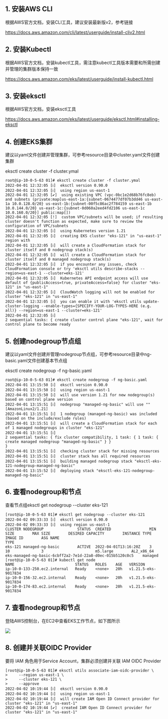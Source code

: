 ## 1. 安装AWS CLI

根据AWS官方文档，安装CLI工具，建议安装最新版v2，参考链接

https://docs.aws.amazon.com/cli/latest/userguide/install-cliv2.html

## 2. 安装Kubectl

根据AWS官方文档，安装kubectl工具，需注意kubectl工具版本需要和所需创建并管理的集群版本保持一致

https://docs.aws.amazon.com/eks/latest/userguide/install-kubectl.html

## 3. 安装eksctl

根据AWS官方文档，安装eksctl工具

https://docs.aws.amazon.com/eks/latest/userguide/eksctl.html#installing-eksctl

## 4. 创建EKS集群

建议以yaml文件创建并管理集群，可参考resource目录中cluster.yaml文件创建集群

eksctl create cluster -f cluster.ymal

```
root@ip-10-0-5-63 01]# eksctl create cluster -f cluster.ymal
2022-04-01 12:32:05 [ℹ]  eksctl version 0.90.0
2022-04-01 12:32:05 [ℹ]  using region us-east-1
2022-04-01 12:32:05 [✔]  using existing VPC (vpc-0bc1e2d68b76fc8eb) and subnets (private:map[us-east-1a:{subnet-0674477df07b3dd46 us-east-1a 10.0.128.0/20} us-east-1b:{subnet-00f5c86ac2f784159 us-east-1b 10.0.144.0/20} us-east-1c:{subnet-0d060a2eed4fd2106 us-east-1c 10.0.160.0/20}] public:map[])
2022-04-01 12:32:05 [!]  custom VPC/subnets will be used; if resulting cluster doesn't function as expected, make sure to review the configuration of VPC/subnets
2022-04-01 12:32:05 [ℹ]  using Kubernetes version 1.21
2022-04-01 12:32:05 [ℹ]  creating EKS cluster "eks-121" in "us-east-1" region with
2022-04-01 12:32:05 [ℹ]  will create a CloudFormation stack for cluster itself and 0 nodegroup stack(s)
2022-04-01 12:32:05 [ℹ]  will create a CloudFormation stack for cluster itself and 0 managed nodegroup stack(s)
2022-04-01 12:32:05 [ℹ]  if you encounter any issues, check CloudFormation console or try 'eksctl utils describe-stacks --region=us-east-1 --cluster=eks-121'
2022-04-01 12:32:05 [ℹ]  Kubernetes API endpoint access will use default of {publicAccess=true, privateAccess=false} for cluster "eks-121" in "us-east-1"
2022-04-01 12:32:05 [ℹ]  CloudWatch logging will not be enabled for cluster "eks-121" in "us-east-1"
2022-04-01 12:32:05 [ℹ]  you can enable it with 'eksctl utils update-cluster-logging --enable-types={SPECIFY-YOUR-LOG-TYPES-HERE (e.g. all)} --region=us-east-1 --cluster=eks-121'
2022-04-01 12:32:05 [ℹ]
2 sequential tasks: { create cluster control plane "eks-121", wait for control plane to become ready
```

## 5. 创建nodegroup节点组

建议以yaml文件创建并管理nodegroup节点组，可参考resource目录中ng-basic.yaml文件创建基本节点组

eksctl create nodegroup -f ng-basic.yaml

```
root@ip-10-0-5-63 01]# eksctl create nodegroup -f ng-basic.yaml
2022-04-01 13:15:50 [ℹ]  eksctl version 0.90.0
2022-04-01 13:15:50 [ℹ]  using region us-east-1
2022-04-01 13:15:50 [ℹ]  will use version 1.21 for new nodegroup(s) based on control plane version
2022-04-01 13:15:51 [ℹ]  nodegroup "managed-ng-basic" will use "" [AmazonLinux2/1.21]
2022-04-01 13:15:51 [ℹ]  1 nodegroup (managed-ng-basic) was included (based on the include/exclude rules)
2022-04-01 13:15:51 [ℹ]  will create a CloudFormation stack for each of 1 managed nodegroups in cluster "eks-121"
2022-04-01 13:15:51 [ℹ]
2 sequential tasks: { fix cluster compatibility, 1 task: { 1 task: { create managed nodegroup "managed-ng-basic" } }
}
2022-04-01 13:15:51 [ℹ]  checking cluster stack for missing resources
2022-04-01 13:15:51 [ℹ]  cluster stack has all required resources
2022-04-01 13:15:51 [ℹ]  building managed nodegroup stack "eksctl-eks-121-nodegroup-managed-ng-basic"
2022-04-01 13:15:52 [ℹ]  deploying stack "eksctl-eks-121-nodegroup-managed-ng-basic"
```

## 6. 查看nodegroup和节点

查看节点组eksctl get nodegroup --cluster eks-121

```
[root@ip-10-0-5-63 01]# eksctl get nodegroup --cluster eks-121
2022-04-02 09:33:33 [ℹ]  eksctl version 0.90.0
2022-04-02 09:33:33 [ℹ]  using region us-east-1
CLUSTER NODEGROUP               STATUS  CREATED                 MIN SIZE        MAX SIZE        DESIRED CAPACITY        INSTANCE TYPE   IMAGE ID        ASG NAME                                                     TYPE
eks-121 managed-ng-basic        ACTIVE  2022-04-01T13:16:20Z    3               10              3                       m5.large        AL2_x86_64      eks-managed-ng-basic-6cbff2a2-7e1d-22a8-d0ec-015b5120c0c5    managed
[root@ip-10-0-5-63 01]# kubectl get node
NAME                           STATUS   ROLES    AGE   VERSION
ip-10-0-133-250.ec2.internal   Ready    <none>   20h   v1.21.5-eks-9017834
ip-10-0-156-32.ec2.internal    Ready    <none>   20h   v1.21.5-eks-9017834
ip-10-0-174-83.ec2.internal    Ready    <none>   20h   v1.21.5-eks-9017834
```

## 7. 查看nodegroup和节点

登陆AWS控制台，在EC2中查看EKS工作节点，如下图所示

![](https://github.com/xipan79/EKS-workshop/raw/main/EKS-workshop/screenprint/01/1.png)

## 8. 创建并关联OIDC Provider

要将 IAM 角色用于Service Account，集群必须创建并关联 IAM OIDC Provider

```
[root@ip-10-0-5-63 01]# eksctl utils associate-iam-oidc-provider \
>     --region us-east-1 \
>     --cluster eks-121 \
>     --approve
2022-04-02 10:19:44 [ℹ]  eksctl version 0.90.0
2022-04-02 10:19:44 [ℹ]  using region us-east-1
2022-04-02 10:19:44 [ℹ]  will create IAM Open ID Connect provider for cluster "eks-121" in "us-east-1"
2022-04-02 10:19:44 [✔]  created IAM Open ID Connect provider for cluster "eks-121" in "us-east-1"
```

